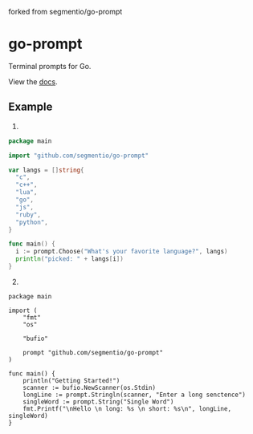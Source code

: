 
forked from segmentio/go-prompt

# go-prompt

 Terminal prompts for Go.

 View the [docs](http://godoc.org/pkg/github.com/segmentio/go-prompt).

## Example

1.
```go
package main

import "github.com/segmentio/go-prompt"

var langs = []string{
  "c",
  "c++",
  "lua",
  "go",
  "js",
  "ruby",
  "python",
}

func main() {
  i := prompt.Choose("What's your favorite language?", langs)
  println("picked: " + langs[i])
}
```

2.
```
package main

import (
	"fmt"
	"os"

	"bufio"

	prompt "github.com/segmentio/go-prompt"
)

func main() {
	println("Getting Started!")
	scanner := bufio.NewScanner(os.Stdin)
	longLine := prompt.Stringln(scanner, "Enter a long senctence")
	singleWord := prompt.String("Single Word")
	fmt.Printf("\nHello \n long: %s \n short: %s\n", longLine, singleWord)
}
```
